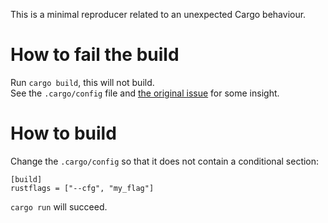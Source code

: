 This is a minimal reproducer related to an unexpected Cargo behaviour.


# How to fail the build

Run `cargo build`, this will not build. \
See the `.cargo/config` file and [the original issue](https://github.com/rust-lang/cargo/issues/6858) for some insight.

# How to build

Change the `.cargo/config` so that it does not contain a conditional section:
```
[build]
rustflags = ["--cfg", "my_flag"]
```

`cargo run` will succeed.
